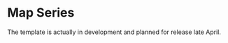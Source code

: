 Map Series
===================================

The template is actually in development and planned for release late April.
